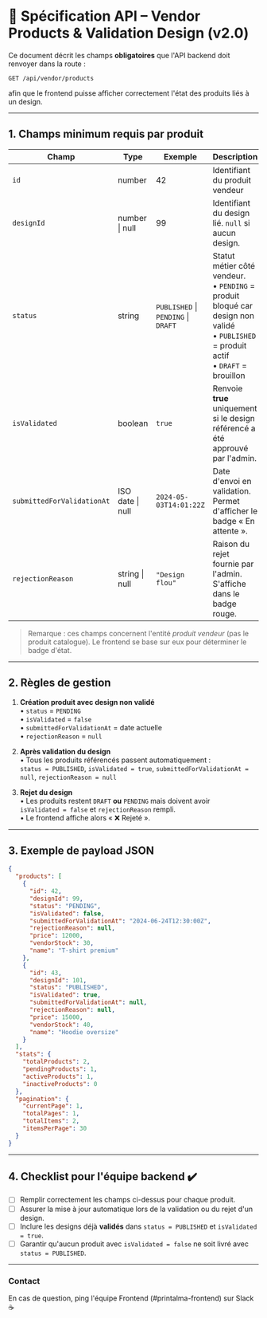 # 📑 Spécification API – Vendor Products & Validation Design (v2.0)

Ce document décrit les champs **obligatoires** que l'API backend doit renvoyer dans la route :

```
GET /api/vendor/products
```

afin que le frontend puisse afficher correctement l'état des produits liés à un design.

---
## 1. Champs minimum requis par produit

| Champ | Type | Exemple | Description |
|-------|------|---------|-------------|
| `id` | number | 42 | Identifiant du produit vendeur |
| `designId` | number \| null | 99 | Identifiant du design lié. `null` si aucun design. |
| `status` | string | `PUBLISHED` \| `PENDING` \| `DRAFT` | Statut métier côté vendeur. <br/>• `PENDING` = produit bloqué car design non validé <br/>• `PUBLISHED` = produit actif <br/>• `DRAFT` = brouillon |
| `isValidated` | boolean | `true` | Renvoie **true** uniquement si le design référencé a été approuvé par l'admin. |
| `submittedForValidationAt` | ISO date \| null | `2024-05-03T14:01:22Z` | Date d'envoi en validation. Permet d'afficher le badge « En attente ». |
| `rejectionReason` | string \| null | `"Design flou"` | Raison du rejet fournie par l'admin. S'affiche dans le badge rouge. |

> Remarque : ces champs concernent l'entité *produit vendeur* (pas le produit catalogue). Le frontend se base sur eux pour déterminer le badge d'état.

---
## 2. Règles de gestion

1. **Création produit avec design non validé**  
   • `status` = `PENDING`  
   • `isValidated` = `false`  
   • `submittedForValidationAt` = date actuelle  
   • `rejectionReason` = `null`

2. **Après validation du design**  
   • Tous les produits référencés passent automatiquement :  
     `status = PUBLISHED`, `isValidated = true`, `submittedForValidationAt = null`, `rejectionReason = null`

3. **Rejet du design**  
   • Les produits restent `DRAFT` **ou** `PENDING` mais doivent avoir  
     `isValidated = false` et `rejectionReason` rempli.  
   • Le frontend affiche alors « ❌ Rejeté ».

---
## 3. Exemple de payload JSON

```json
{
  "products": [
    {
      "id": 42,
      "designId": 99,
      "status": "PENDING",
      "isValidated": false,
      "submittedForValidationAt": "2024-06-24T12:30:00Z",
      "rejectionReason": null,
      "price": 12000,
      "vendorStock": 30,
      "name": "T-shirt premium"
    },
    {
      "id": 43,
      "designId": 101,
      "status": "PUBLISHED",
      "isValidated": true,
      "submittedForValidationAt": null,
      "rejectionReason": null,
      "price": 15000,
      "vendorStock": 40,
      "name": "Hoodie oversize"
    }
  ],
  "stats": {
    "totalProducts": 2,
    "pendingProducts": 1,
    "activeProducts": 1,
    "inactiveProducts": 0
  },
  "pagination": {
    "currentPage": 1,
    "totalPages": 1,
    "totalItems": 2,
    "itemsPerPage": 30
  }
}
```

---
## 4. Checklist pour l'équipe backend ✔️

- [ ] Remplir correctement les champs ci-dessus pour chaque produit.
- [ ] Assurer la mise à jour automatique lors de la validation ou du rejet d'un design.
- [ ] Inclure les designs déjà **validés** dans `status = PUBLISHED` et `isValidated = true`.
- [ ] Garantir qu'aucun produit avec `isValidated = false` ne soit livré avec `status = PUBLISHED`.

---
### Contact
En cas de question, ping l'équipe Frontend (#printalma-frontend) sur Slack ☕️ 